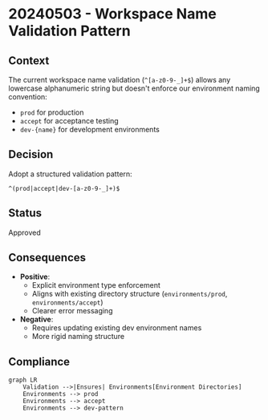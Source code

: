 # 20240503 - Workspace Name Validation Pattern

## Context
The current workspace name validation (`^[a-z0-9-_]+$`) allows any lowercase alphanumeric string but doesn't enforce our environment naming convention:
- `prod` for production
- `accept` for acceptance testing
- `dev-{name}` for development environments

## Decision
Adopt a structured validation pattern:
```regex
^(prod|accept|dev-[a-z0-9-_]+)$
```

## Status
Approved

## Consequences
- **Positive**:
  - Explicit environment type enforcement
  - Aligns with existing directory structure (`environments/prod`, `environments/accept`)
  - Clearer error messaging
- **Negative**:
  - Requires updating existing dev environment names
  - More rigid naming structure

## Compliance
```mermaid
graph LR
    Validation -->|Ensures| Environments[Environment Directories]
    Environments --> prod
    Environments --> accept
    Environments --> dev-pattern